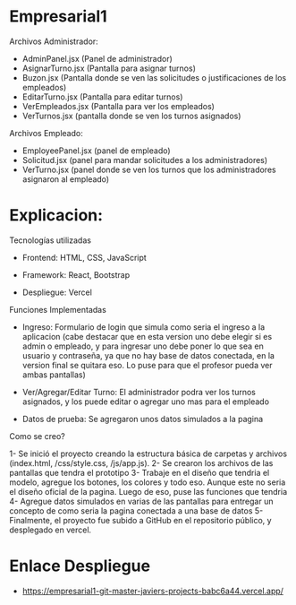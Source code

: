 # Empresarial1

Archivos Administrador:

- AdminPanel.jsx (Panel de administrador)
- AsignarTurno.jsx (Pantalla para asignar turnos)
- Buzon.jsx (Pantalla donde se ven las solicitudes o justificaciones de los empleados)
- EditarTurno.jsx (Pantalla para editar turnos)
- VerEmpleados.jsx (Pantalla para ver los empleados)
- VerTurnos.jsx (pantalla donde se ven los turnos asignados)


Archivos Empleado:
- EmployeePanel.jsx (panel de empleado)
- Solicitud.jsx (panel para mandar solicitudes a los administradores)
- VerTurno.jsx (panel donde se ven los turnos que los administradores asignaron al empleado)



# Explicacion: 
Tecnologías utilizadas
- Frontend: HTML, CSS, JavaScript

- Framework: React, Bootstrap

- Despliegue: Vercel


Funciones Implementadas
- Ingreso: Formulario de login que simula como seria el ingreso a la aplicacion (cabe destacar que en esta version uno debe elegir si es admin o empleado, y para ingresar uno debe poner lo que sea en usuario y contraseña, ya que no hay base de datos conectada, en la version final se quitara eso. Lo puse para que el profesor pueda ver ambas pantallas)

- Ver/Agregar/Editar Turno: El administrador podra ver los turnos asignados, y los puede editar o agregar uno mas para el empleado

- Datos de prueba: Se agregaron unos datos simulados a la pagina

Como se creo?

1- Se inició el proyecto creando la estructura básica de carpetas y archivos (index.html, /css/style.css, /js/app.js).
2- Se crearon los archivos de las pantallas que tendra el prototipo
3- Trabaje en el diseño que tendria el modelo, agregue los botones, los colores y todo eso. Aunque este no seria el diseño oficial de la pagina. Luego de eso, puse las funciones que tendria
4- Agregue datos simulados en varias de las pantallas para entregar un concepto de como seria la pagina conectada a una base de datos
5- Finalmente, el proyecto fue subido a GitHub en el repositorio público, y desplegado en vercel.

# Enlace Despliegue

- https://empresarial1-git-master-javiers-projects-babc6a44.vercel.app/



  



